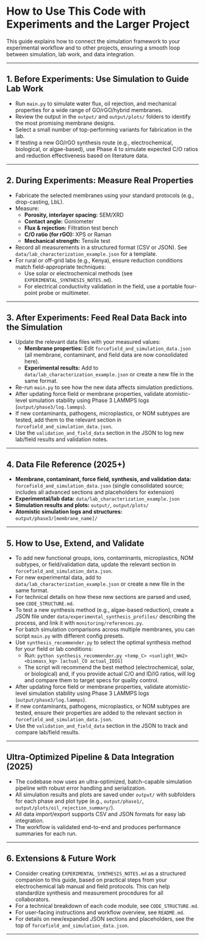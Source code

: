 # How to Use This Code with Experiments and the Larger Project

This guide explains how to connect the simulation framework to your experimental workflow and to other projects, ensuring a smooth loop between simulation, lab work, and data integration.

---

## 1. Before Experiments: Use Simulation to Guide Lab Work
- Run `main.py` to simulate water flux, oil rejection, and mechanical properties for a wide range of GO/rGO/hybrid membranes.
- Review the output in the `output/` and `output/plots/` folders to identify the most promising membrane designs.
- Select a small number of top-performing variants for fabrication in the lab.
- If testing a new GO/rGO synthesis route (e.g., electrochemical, biological, or algae-based), use Phase 4 to simulate expected C/O ratios and reduction effectiveness based on literature data.

---

## 2. During Experiments: Measure Real Properties
- Fabricate the selected membranes using your standard protocols (e.g., drop-casting, LbL).
- Measure:
  - **Porosity, interlayer spacing:** SEM/XRD
  - **Contact angle:** Goniometer
  - **Flux & rejection:** Filtration test bench
  - **C/O ratio (for rGO):** XPS or Raman
  - **Mechanical strength:** Tensile test
- Record all measurements in a structured format (CSV or JSON). See `data/lab_characterization_example.json` for a template.
- For rural or off-grid labs (e.g., Kenya), ensure reduction conditions match field-appropriate techniques:
  - Use solar or electrochemical methods (see `EXPERIMENTAL_SYNTHESIS_NOTES.md`).
  - For electrical conductivity validation in the field, use a portable four-point probe or multimeter.

---

## 3. After Experiments: Feed Real Data Back into the Simulation
- Update the relevant data files with your measured values:
  - **Membrane properties:** Edit `forcefield_and_simulation_data.json` (all membrane, contaminant, and field data are now consolidated here).
  - **Experimental results:** Add to `data/lab_characterization_example.json` or create a new file in the same format.
- Re-run `main.py` to see how the new data affects simulation predictions.
- After updating force field or membrane properties, validate atomistic-level simulation stability using Phase 3 LAMMPS logs (`output/phase3/log.lammps`).
- If new contaminants, pathogens, microplastics, or NOM subtypes are tested, add them to the relevant section in `forcefield_and_simulation_data.json`.
- Use the `validation_and_field_data` section in the JSON to log new lab/field results and validation notes.

---

## 4. Data File Reference (2025+)
- **Membrane, contaminant, force field, synthesis, and validation data:** `forcefield_and_simulation_data.json` (single consolidated source; includes all advanced sections and placeholders for extension)
- **Experimental/lab data:** `data/lab_characterization_example.json`
- **Simulation results and plots:** `output/`, `output/plots/`
- **Atomistic simulation logs and structures:** `output/phase3/[membrane_name]/`

---

## 5. How to Use, Extend, and Validate
- To add new functional groups, ions, contaminants, microplastics, NOM subtypes, or field/validation data, update the relevant section in `forcefield_and_simulation_data.json`.
- For new experimental data, add to `data/lab_characterization_example.json` or create a new file in the same format.
- For technical details on how these new sections are parsed and used, see `CODE_STRUCTURE.md`.
- To test a new synthesis method (e.g., algae-based reduction), create a JSON file under `data/experimental_synthesis_profiles/` describing the process, and link it with `monitoring/references.py`.
- For batch simulation comparisons across multiple membranes, you can script `main.py` with different config presets.
- Use `synthesis_recommender.py` to select the optimal synthesis method for your field or lab conditions:
  - Run: `python synthesis_recommender.py <temp_C> <sunlight_Wm2> <biomass_kg> [actual_CO actual_IDIG]`
  - The script will recommend the best method (electrochemical, solar, or biological) and, if you provide actual C/O and ID/IG ratios, will log and compare them to target specs for quality control.
- After updating force field or membrane properties, validate atomistic-level simulation stability using Phase 3 LAMMPS logs (`output/phase3/log.lammps`).
- If new contaminants, pathogens, microplastics, or NOM subtypes are tested, ensure their properties are added to the relevant section in `forcefield_and_simulation_data.json`.
- Use the `validation_and_field_data` section in the JSON to track and compare lab/field results.

---

## Ultra-Optimized Pipeline & Data Integration (2025)
- The codebase now uses an ultra-optimized, batch-capable simulation pipeline with robust error handling and serialization.
- All simulation results and plots are saved under `output/` with subfolders for each phase and plot type (e.g., `output/phase1/`, `output/plots/oil_rejection_summary/`).
- All data import/export supports CSV and JSON formats for easy lab integration.
- The workflow is validated end-to-end and produces performance summaries for each run.

---

## 6. Extensions & Future Work
- Consider creating `EXPERIMENTAL_SYNTHESIS_NOTES.md` as a structured companion to this guide, based on practical steps from your electrochemical lab manual and field protocols. This can help standardize synthesis and measurement procedures for all collaborators.
- For a technical breakdown of each code module, see `CODE_STRUCTURE.md`.
- For user-facing instructions and workflow overview, see `README.md`.
- For details on new/expanded JSON sections and placeholders, see the top of `forcefield_and_simulation_data.json`.

---
